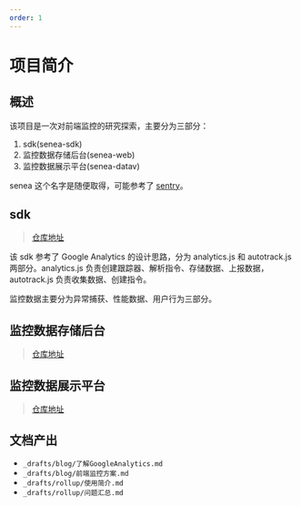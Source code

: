 ```yaml
---
order: 1
---
```


# 项目简介

## 概述

该项目是一次对前端监控的研究探索，主要分为三部分：

1. sdk(senea-sdk)
2. 监控数据存储后台(senea-web)
3. 监控数据展示平台(senea-datav)

senea 这个名字是随便取得，可能参考了 [sentry](https://docs.sentry.io/)。

## sdk

> [仓库地址](https://github.com/senea-sdk/senea-sdk)

该 sdk 参考了 Google Analytics 的设计思路，分为 analytics.js 和 autotrack.js 两部分。analytics.js 负责创建跟踪器、解析指令、存储数据、上报数据，autotrack.js 负责收集数据、创建指令。

监控数据主要分为异常捕获、性能数据、用户行为三部分。

## 监控数据存储后台

> [仓库地址](https://github.com/senea-sdk/senea-web)

## 监控数据展示平台

> [仓库地址](https://github.com/senea-sdk/senea-datav)

## 文档产出

- `_drafts/blog/了解GoogleAnalytics.md`
- `_drafts/blog/前端监控方案.md`
- `_drafts/rollup/使用简介.md`
- `_drafts/rollup/问题汇总.md`
